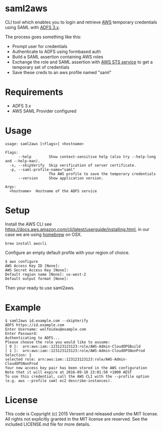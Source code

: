 # saml2aws

CLI tool which enables you to login and retrieve [AWS](https://aws.amazon.com/) temporary credentials using SAML with [ADFS 3.x](https://msdn.microsoft.com/en-us/library/bb897402.aspx).

The process goes something like this:

* Prompt user for credentials
* Authenticate to ADFS using formbased auth
* Build a SAML assertion containing AWS roles
* Exchange the role and SAML assertion with [AWS STS service](https://docs.aws.amazon.com/STS/latest/APIReference/Welcome.html) to get a temporary set of credentials
* Save these creds to an aws profile named "saml"

# Requirements

* ADFS 3.x 
* AWS SAML Provider configured

# Usage

```
usage: saml2aws [<flags>] <hostname>

Flags:
      --help        Show context-sensitive help (also try --help-long and --help-man).
  -s, --skipVerify  Skip verification of server certificate.
  -p, --saml-profile-name="saml"
                    The AWS profile to save the temporary credentials
      --version     Show application version.

Args:
  <hostname>  Hostname of the ADFS service

```

# Setup

Install the AWS CLI see https://docs.aws.amazon.com/cli/latest/userguide/installing.html, in our case we are using [homebrew](http://brew.sh/) on OSX.

```
brew install awscli
```

Configure an empty default profile with your region of choice.

```
$ aws configure
AWS Access Key ID [None]:
AWS Secret Access Key [None]:
Default region name [None]: us-west-2
Default output format [None]:
```

Then your ready to use saml2aws.

# Example

```
$ saml2aws id.example.com --skipVerify
ADFS https://id.example.com
Enter Username: wolfeidau@example.com
Enter Password:
Authenticating to ADFS...
Please choose the role you would like to assume:
[ 0 ]:  arn:aws:iam::123123123123:role/AWS-Admin-CloudOPSBuild
[ 1 ]:  arn:aws:iam::123123123123:role/AWS-Admin-CloudOPSNonProd
Selection: 1
selected role: arn:aws:iam::123123123123:role/AWS-Admin-CloudOPSNonProd
Your new access key pair has been stored in the AWS configuration
Note that it will expire at 2016-09-10 23:01:50 +1000 AEST
To use this credential, call the AWS CLI with the --profile option (e.g. aws --profile saml ec2 describe-instances).
```

# License

This code is Copyright (c) 2015 Versent and released under the MIT license. All rights not explicitly 
granted in the MIT license are reserved. See the included LICENSE.md file for more details.